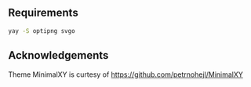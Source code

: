 ## Requirements

```bash
yay -S optipng svgo
```

## Acknowledgements

Theme MinimalXY is curtesy of https://github.com/petrnohejl/MinimalXY
